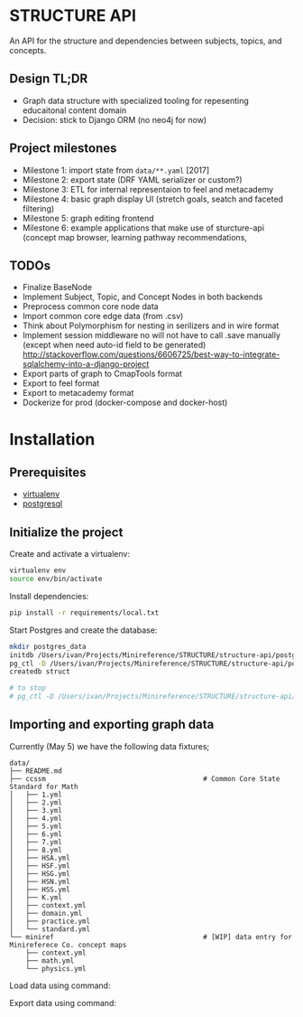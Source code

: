 STRUCTURE API
=============
An API for the structure and dependencies between subjects, topics, and concepts.

<!-- [![Build Status](https://travis-ci.org/minireference/structure-api.svg?branch=master)](https://travis-ci.org/minireference/structure-api) -->
<!-- Check out the project's [documentation](http://minireference.github.io/structure-api/). -->


Design TL;DR
------------
  - Graph data structure with specialized tooling for repesenting educaitonal content domain
  - Decision: stick to Django ORM (no neo4j for now)


Project milestones
------------------
  - Milestone 1: import state from `data/**.yaml` [2017]
  - Milestone 2: export state (DRF YAML serializer or custom?)
  - Milestone 3: ETL for internal representaion to feel and metacademy
  - Milestone 4: basic graph display UI (stretch goals, seatch and faceted filtering)
  - Milestone 5: graph editing frontend
  - Milestone 6: example applications that make use of sturcture-api (concept map browser, learning pathway recommendations, 



TODOs
-----
  - Finalize BaseNode
  - Implement Subject, Topic, and Concept Nodes in both backends
  - Preprocess common core node data
  - Import common core edge data (from .csv)
  - Think about Polymorphism for nesting in serilizers and in wire format
  - Implement session middleware no will not have to call .save manually (except when need auto-id field to be generated)
    http://stackoverflow.com/questions/6606725/best-way-to-integrate-sqlalchemy-into-a-django-project
  - Export parts of graph to CmapTools format
  - Export to feel format
  - Export to metacademy format
  - Dockerize for prod (docker-compose and docker-host)






# Installation

## Prerequisites
- [virtualenv](https://virtualenv.pypa.io/en/latest/)
- [postgresql](http://www.postgresql.org/)



## Initialize the project
Create and activate a virtualenv:

```bash
virtualenv env
source env/bin/activate
```


Install dependencies:

```bash
pip install -r requirements/local.txt
```

Start Postgres and create the database:

```bash
mkdir postgres_data
initdb /Users/ivan/Projects/Minireference/STRUCTURE/structure-api/postgres_data
pg_ctl -D /Users/ivan/Projects/Minireference/STRUCTURE/structure-api/postgres_data start
createdb struct

# to stop
# pg_ctl -D /Users/ivan/Projects/Minireference/STRUCTURE/structure-api/postgres_data stop
```


Importing and exporting graph data
----------------------------------
Currently (May 5) we have the following data fixtures;

```
data/
├── README.md
├── ccssm                                       # Common Core State Standard for Math
│   ├── 1.yml
│   ├── 2.yml
│   ├── 3.yml
│   ├── 4.yml
│   ├── 5.yml
│   ├── 6.yml
│   ├── 7.yml
│   ├── 8.yml
│   ├── HSA.yml
│   ├── HSF.yml
│   ├── HSG.yml
│   ├── HSN.yml
│   ├── HSS.yml
│   ├── K.yml
│   ├── context.yml
│   ├── domain.yml
│   ├── practice.yml
│   └── standard.yml
└── miniref                                     # [WIP] data entry for Minireferece Co. concept maps
    ├── context.yml
    ├── math.yml
    └── physics.yml
```


Load data using command:


Export data using command:



